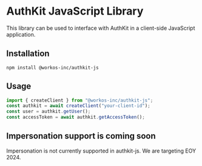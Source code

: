 # AuthKit JavaScript Library

This library can be used to interface with AuthKit in a client-side JavaScript
application.

## Installation

```
npm install @workos-inc/authkit-js
```

## Usage

```js
import { createClient } from "@workos-inc/authkit-js";
const authkit = await createClient("your-client-id");
const user = authkit.getUser();
const accessToken = await authkit.getAccessToken();
```

## Impersonation support is coming soon

Impersonation is not currently supported in authkit-js. We are targeting EOY 2024.
